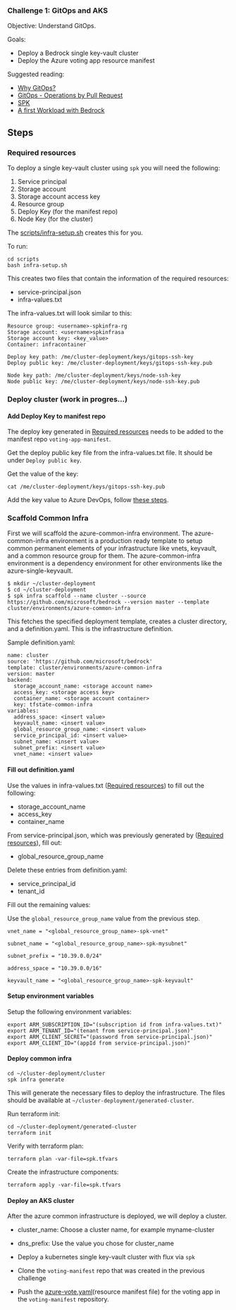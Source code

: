 ### Challenge 1: GitOps and AKS
Objective: Understand GitOps.

Goals:
- Deploy a Bedrock single key-vault cluster
- Deploy the Azure voting app resource manifest

Suggested reading:
- [Why GitOps?](https://github.com/microsoft/bedrock/blob/docs_spk/docs/why-gitops.md)
- [GitOps - Operations by Pull Request](https://www.weave.works/blog/gitops-operations-by-pull-request)
- [SPK](https://github.com/CatalystCode/spk/tree/390acbc8ab3ed20082bd50657eab16402e37144c)
- [A first Workload with Bedrock](https://github.com/microsoft/bedrock/tree/docs_spk/docs/firstWorkload)

## Steps
### Required resources
To deploy a single key-vault cluster using `spk` you will need the following:
1. Service principal
2. Storage account
3. Storage account access key
4. Resource group
5. Deploy Key (for the manifest repo)
6. Node Key (for the cluster)

The [scripts/infra-setup.sh](../scripts/infra-setup.sh) creates this for you.

To run:
```
cd scripts
bash infra-setup.sh
```

This creates two files that contain the information of the required resources:
- service-principal.json
- infra-values.txt

The infra-values.txt will look similar to this:
```
Resource group: <username>-spkinfra-rg
Storage account: <username>spkinfrasa
Storage account key: <key_value>
Container: infracontainer

Deploy key path: /me/cluster-deployment/keys/gitops-ssh-key
Deploy public key: /me/cluster-deployment/keys/gitops-ssh-key.pub

Node key path: /me/cluster-deployment/keys/node-ssh-key
Node public key: /me/cluster-deployment/keys/node-ssh-key.pub

```

### Deploy cluster (work in progres...)

#### Add Deploy Key to manifest repo
The deploy key generated in [Required resources](#required-resources) needs to be added to the manifest repo `voting-app-manifest`.

Get the deploy public key file from the infra-values.txt file. It should be under `Deploy public key`.

Get the value of the key:
```
cat /me/cluster-deployment/keys/gitops-ssh-key.pub
```

Add the key value to Azure DevOps, follow [these steps](https://docs.microsoft.com/en-us/azure/devops/repos/git/use-ssh-keys-to-authenticate?view=azure-devops&tabs=current-page#step-2--add-the-public-key-to-azure-devops-servicestfs).

### Scaffold Common Infra
First we will scaffold the azure-common-infra environment. The azure-common-infra environment is a production ready template to setup common permanent elements of your infrastructure like vnets, keyvault, and a common resource group for them. The azure-common-infra environment is a dependency environment for other environments like the azure-single-keyvault.

```
$ mkdir ~/cluster-deployment
$ cd ~/cluster-deployment
$ spk infra scaffold --name cluster --source https://github.com/microsoft/bedrock --version master --template cluster/environments/azure-common-infra
```

This fetches the specified deployment template, creates a cluster directory, and a definition.yaml. This is the infrastructure definition.

Sample definition.yaml:
```
name: cluster
source: 'https://github.com/microsoft/bedrock'
template: cluster/environments/azure-common-infra
version: master
backend:
  storage_account_name: <storage account name>
  access_key: <storage access key>
  container_name: <storage account container>
  key: tfstate-common-infra
variables:
  address_space: <insert value>
  keyvault_name: <insert value>
  global_resource_group_name: <insert value>
  service_principal_id: <insert value>
  subnet_name: <insert value>
  subnet_prefix: <insert value>
  vnet_name: <insert value>
```

#### Fill out definition.yaml
Use the values in infra-values.txt ([Required resources](#required-resources)) to fill out the following:
- storage_account_name
- access_key
- container_name

From service-principal.json, which was previously generated by ([Required resources](#required-resources)), fill out:
- global_resource_group_name

Delete these entries from definition.yaml:
- service_principal_id
- tenant_id

Fill out the remaining values:

Use the `global_resource_group_name` value from the previous step.
```
vnet_name = "<global_resource_group_name>-spk-vnet"

subnet_name = "<global_resource_group_name>-spk-mysubnet"

subnet_prefix = "10.39.0.0/24"

address_space = "10.39.0.0/16"

keyvault_name = "<global_resource_group_name>-spk-keyvault"
```

#### Setup environment variables
Setup the following environment variables:
```
export ARM_SUBSCRIPTION_ID="(subscription id from infra-values.txt)"
export ARM_TENANT_ID="(tenant from service-principal.json)"
export ARM_CLIENT_SECRET="(password from service-principal.json)"
export ARM_CLIENT_ID="(appId from service-principal.json)"
```

#### Deploy common infra
```
cd ~/cluster-deployment/cluster
spk infra generate
```

This will generate the necessary files to deploy the infrastructure. The files should be available at `~/cluster-deployment/generated-cluster`.

Run terraform init:
```
cd ~/cluster-deployment/generated-cluster
terraform init
```

Verify with terraform plan:
```
terraform plan -var-file=spk.tfvars
```

Create the infrastructure components:
```
terraform apply -var-file=spk.tfvars
```

#### Deploy an AKS cluster
After the azure common infrastructure is deployed, we will deploy a cluster.

- cluster_name: Choose a cluster name, for example myname-cluster
- dns_prefix: Use the value you chose for cluster_name

- Deploy a kubernetes single key-vault cluster with flux via `spk`
- Clone the `voting-manifest` repo that was created in the previous challenge
- Push the [azure-vote.yaml](../azure-vote.yaml)(resource manifest file) for the voting app in the `voting-manifest` repository.

